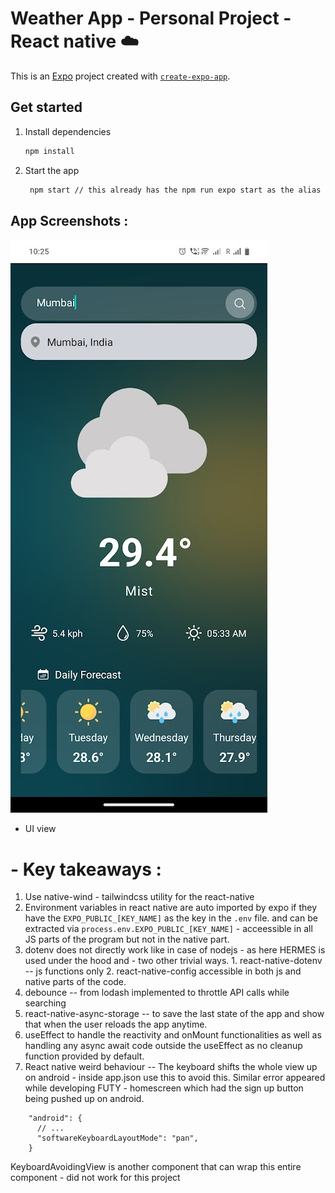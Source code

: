 # Weather App - Personal Project - React native ☁️

This is an [Expo](https://expo.dev) project created with [`create-expo-app`](https://www.npmjs.com/package/create-expo-app).

## Get started

1. Install dependencies

   ```bash
   npm install
   ```

2. Start the app

   ```bash
    npm start // this already has the npm run expo start as the alias
   ```

## App Screenshots :

![Fully functional searchbar with debounce](image.png)

- UI view

# - Key takeaways :

1. Use native-wind - tailwindcss utility for the react-native
2. Environment variables in react native are auto imported by expo if they have the `EXPO_PUBLIC_[KEY_NAME]` as the key in the `.env` file. and can be extracted via `process.env.EXPO_PUBLIC_[KEY_NAME]` - acceessible in all JS parts of the program but not in the native part.
3. dotenv does not directly work like in case of nodejs - as here HERMES is used under the hood and - two other trivial ways. 1. react-native-dotenv -- js functions only 2. react-native-config accessible in both js and native parts of the code.
4. debounce -- from lodash implemented to throttle API calls while searching
5. react-native-async-storage -- to save the last state of the app and show that when the user reloads the app anytime.
6. useEffect to handle the reactivity and onMount functionalities as well as handling any async await code outside the useEffect as no cleanup function provided by default.
7. React native weird behaviour -- The keyboard shifts the whole view up on android - inside app.json use this to avoid this. Similar error appeared while developing FUTY - homescreen which had the sign up button being pushed up on android.

```
    "android": {
      // ...
      "softwareKeyboardLayoutMode": "pan",
    }
```

KeyboardAvoidingView is another component that can wrap this entire component - did not work for this project

